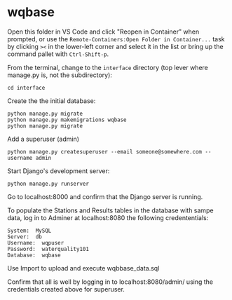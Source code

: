 # wqbase

Open this folder in VS Code and click "Reopen in Container" when prompted, or use the `Remote-Containers:Open Folder in Container...` task by clicking `><` in the lower-left corner and select it in the list or bring up the command pallet with `Ctrl-Shift-p`.

From the terminal, change to the `interface` directory (top lever where manage.py is, not the subdirectory): 

    cd interface

Create the the initial database:

    python manage.py migrate
    python manage.py makemigrations wqbase
    python manage.py migrate

Add a superuser (admin)

    python manage.py createsuperuser --email someone@somewhere.com --username admin

Start Django's development server:

    python manage.py runserver

Go to localhost:8000 and confirm that the Django server is running.

To populate the Stations and Results tables in the database with sampe data, log in to Adminer at localhost:8080 the following credententials:

    System:  MySQL
    Server:  db
    Username:  wqpuser
    Password:  waterquality101
    Database:  wqbase

Use Import to upload and execute wqbbase_data.sql

Confirm that all is well by logging in to localhost:8080/admin/ using the credentials created above for superuser.

